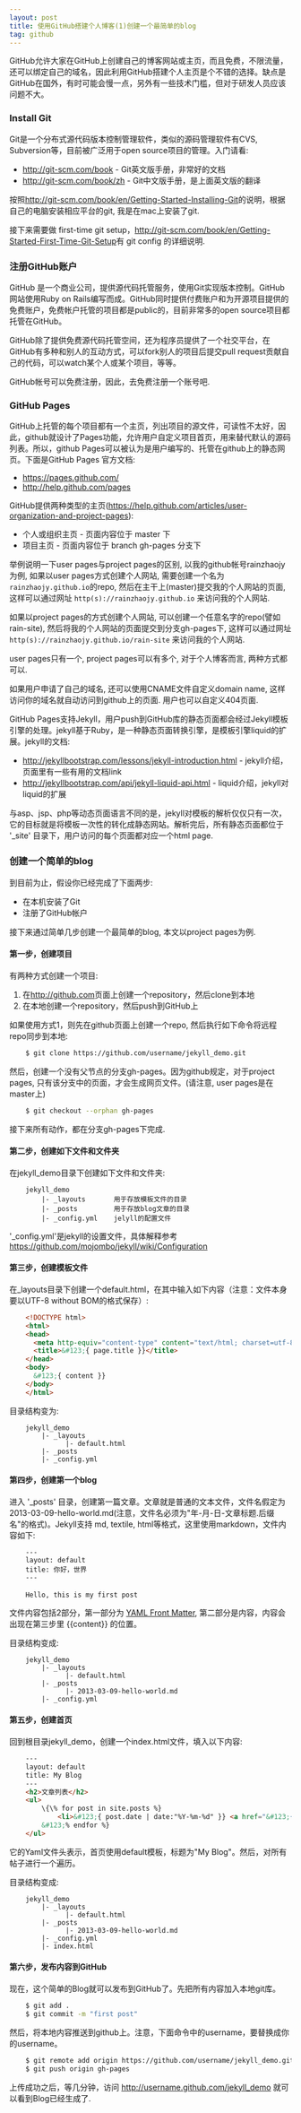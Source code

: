 ```yaml
---
layout: post
title: 使用GitHub搭建个人博客(1)创建一个最简单的blog
tag: github
---
```


GitHub允许大家在GitHub上创建自己的博客网站或主页，而且免费，不限流量，还可以绑定自己的域名，因此利用GitHub搭建个人主页是个不错的选择。缺点是GitHub在国外，有时可能会慢一点，另外有一些技术门槛，但对于研发人员应该问题不大。

### Install Git

Git是一个分布式源代码版本控制管理软件，类似的源码管理软件有CVS, Subversion等，目前被广泛用于open source项目的管理。入门请看:

* <http://git-scm.com/book> - Git英文版手册，非常好的文档
* <http://git-scm.com/book/zh> - Git中文版手册，是上面英文版的翻译

按照<http://git-scm.com/book/en/Getting-Started-Installing-Git>的说明，根据自己的电脑安装相应平台的git, 我是在mac上安装了git.

接下来需要做 first-time git setup，<http://git-scm.com/book/en/Getting-Started-First-Time-Git-Setup>有 git config 的详细说明.

### 注册GitHub账户

GitHub 是一个商业公司，提供源代码托管服务，使用Git实现版本控制。GitHub网站使用Ruby on Rails编写而成。GitHub同时提供付费账户和为开源项目提供的免费账户，免费帐户托管的项目都是public的，目前非常多的open source项目都托管在GitHub。

GitHub除了提供免费源代码托管空间，还为程序员提供了一个社交平台，在GitHub有多种和别人的互动方式，可以fork别人的项目后提交pull request贡献自己的代码，可以watch某个人或某个项目，等等。

GitHub帐号可以免费注册，因此，去免费注册一个账号吧.

### GitHub Pages

GitHub上托管的每个项目都有一个主页，列出项目的源文件，可读性不太好，因此，github就设计了Pages功能，允许用户自定义项目首页，用来替代默认的源码列表。所以，github Pages可以被认为是用户编写的、托管在github上的静态网页。下面是GitHub Pages 官方文档:

* <https://pages.github.com/>
* <http://help.github.com/pages>

GitHub提供两种类型的主页(<https://help.github.com/articles/user-organization-and-project-pages>):

* 个人或组织主页 - 页面内容位于 master 下
* 项目主页 - 页面内容位于 branch gh-pages 分支下

举例说明一下user pages与project pages的区别, 以我的github帐号rainzhaojy为例, 如果以user pages方式创建个人网站, 需要创建一个名为`rainzhaojy.github.io`的repo, 然后在主干上(master)提交我的个人网站的页面, 这样可以通过网址 `http(s)://rainzhaojy.github.io` 来访问我的个人网站.

如果以project pages的方式创建个人网站, 可以创建一个任意名字的repo(譬如rain-site), 然后将我的个人网站的页面提交到分支gh-pages下, 这样可以通过网址 `http(s)://rainzhaojy.github.io/rain-site` 来访问我的个人网站.

user pages只有一个, project pages可以有多个, 对于个人博客而言, 两种方式都可以.

如果用户申请了自己的域名, 还可以使用CNAME文件自定义domain name, 这样访问你的域名就自动访问到github上的页面. 用户也可以自定义404页面.

GitHub Pages支持Jekyll，用户push到GitHub库的静态页面都会经过Jekyll模板引擎的处理。jekyll基于Ruby，是一种静态页面转换引擎，是模板引擎liquid的扩展。jekyll的文档: 

* <http://jekyllbootstrap.com/lessons/jekyll-introduction.html> - jekyll介绍，页面里有一些有用的文档link
* <http://jekyllbootstrap.com/api/jekyll-liquid-api.html> - liquid介绍，jekyll对liquid的扩展

与asp、jsp、php等动态页面语言不同的是，jekyll对模板的解析仅仅只有一次，它的目标就是将模板一次性的转化成静态网站。解析完后，所有静态页面都位于 '\_site' 目录下，用户访问的每个页面都对应一个html page.

### 创建一个简单的blog

到目前为止，假设你已经完成了下面两步:

* 在本机安装了Git
* 注册了GitHub帐户

接下来通过简单几步创建一个最简单的blog, 本文以project pages为例.

#### 第一步，创建项目

有两种方式创建一个项目:

1. 在<http://github.com>页面上创建一个repository，然后clone到本地
2. 在本地创建一个repository，然后push到GitHub上

如果使用方式1，则先在github页面上创建一个repo, 然后执行如下命令将远程repo同步到本地:

```sh
    $ git clone https://github.com/username/jekyll_demo.git
```

然后，创建一个没有父节点的分支gh-pages。因为github规定，对于project pages, 只有该分支中的页面，才会生成网页文件。(请注意, user pages是在master上)

```sh
    $ git checkout --orphan gh-pages
```

接下来所有动作，都在分支gh-pages下完成.

#### 第二步，创建如下文件和文件夹

在jekyll_demo目录下创建如下文件和文件夹:

```
    jekyll_demo
        |- _layouts       用于存放模板文件的目录
        |- _posts         用于存放blog文章的目录
        |- _config.yml    jelyll的配置文件
```

'_config.yml'是jekyll的设置文件，具体解释参考 <https://github.com/mojombo/jekyll/wiki/Configuration>

#### 第三步，创建模板文件

在_layouts目录下创建一个default.html，在其中输入如下内容（注意：文件本身要以UTF-8 without BOM的格式保存）:

```html
    <!DOCTYPE html>
    <html>
    <head>
      <meta http-equiv="content-type" content="text/html; charset=utf-8" />
      <title>&#123;{ page.title }}</title>
    </head>
    <body>
      &#123;{ content }}
    </body>
    </html>
```

目录结构变为:

```
    jekyll_demo
        |- _layouts
              |- default.html
        |- _posts
        |- _config.yml
```

#### 第四步，创建第一个blog

进入 '_posts' 目录，创建第一篇文章。文章就是普通的文本文件，文件名假定为2013-03-09-hello-world.md(注意，文件名必须为"年-月-日-文章标题.后缀名"的格式)。Jekyll支持 md, textile, html等格式，这里使用markdown，文件内容如下:

```
    ---
    layout: default
    title: 你好，世界
    ---
　　
    Hello, this is my first post
```

文件内容包括2部分，第一部分为 [YAML Front Matter](https://github.com/mojombo/jekyll/wiki/YAML-Front-Matter), 第二部分是内容，内容会出现在第三步里 \{\{content}} 的位置。

目录结构变成:

```
    jekyll_demo
        |- _layouts
              |- default.html
        |- _posts
              |- 2013-03-09-hello-world.md
        |- _config.yml
```

#### 第五步，创建首页

回到根目录jekyll_demo，创建一个index.html文件，填入以下内容:

```html
    ---
    layout: default
    title: My Blog
    ---
    <h2>文章列表</h2>
    <ul>
        \{\% for post in site.posts %}
            <li>&#123;{ post.date | date:"%Y-%m-%d" }} <a href="&#123;{ post.url }}">&#123;{ post.title }}</a></li>
        &#123;% endfor %}
    </ul>
```

它的Yaml文件头表示，首页使用default模板，标题为"My Blog"。然后，对所有帖子进行一个遍历。

目录结构变成:

```
    jekyll_demo
        |- _layouts
              |- default.html
        |- _posts
              |- 2013-03-09-hello-world.md
        |- _config.yml
        |- index.html
```

#### 第六步，发布内容到GitHub

现在，这个简单的Blog就可以发布到GitHub了。先把所有内容加入本地git库。

```sh
    $ git add .
    $ git commit -m "first post"
```

然后，将本地内容推送到github上。注意，下面命令中的username，要替换成你的username。

```sh
    $ git remote add origin https://github.com/username/jekyll_demo.git
    $ git push origin gh-pages
```

上传成功之后，等几分钟，访问 http://username.github.com/jekyll_demo 就可以看到Blog已经生成了.
